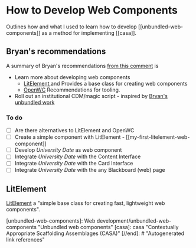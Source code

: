 # How to Develop Web Components

Outlines how and what I used to learn how to develop [[unbundled-web-components]] as a method for implementing [[casa]].


## Bryan's recommendations

A summary of Bryan's recommendations [from this comment](https://djon.es/blog/2020/08/01/pondering-if-and-how-hax-web-components-fit-in-blackboard/) is

- Learn more about developing web components    
  - [LitElement](https://lit-element.polymer-project.org/try),and
    Provides a base class for creating web components
  - [OpenWC](https://open-wc.org/)
    Recommendations for tooling. 
- Roll out an institutional CDM/magic script - inspired by [Bryan's unbundled work](https://github.com/elmsln/unbundled-webcomponents) 

### To do

- [ ] Are there alternatives to LitElement and OpenWC
- [ ] Create a simple component with LitElement - [[my-first-litelement-web-component]]
- [ ] Develop *University Date* as web component
- [ ] Integrate *University Date* with the Content Interface 
- [ ] Integrate *University Date* with the Card Interface 
- [ ] Integrate *University Date* with the any Blackboard (web) page

## LitElement

[LitElement](https://lit-element.polymer-project.org/) a "simple base class for creating fast, lightweight web components".

[//begin]: # "Autogenerated link references for markdown compatibility"
[unbundled-web-components]: Web development/unbundled-web-components "Unbundled web components"
[casa]: casa "Contextually Appropriate Scaffolding Assemblages (CASA)"
[//end]: # "Autogenerated link references"